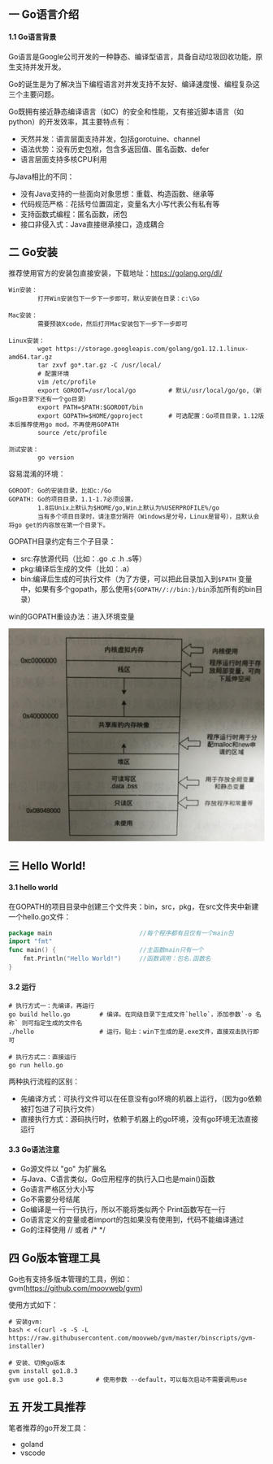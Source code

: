 ## 一 Go语言介绍

####  1.1 Go语言背景

Go语言是Google公司开发的一种静态、编译型语言，具备自动垃圾回收功能，原生支持并发开发。   

Go的诞生是为了解决当下编程语言对并发支持不友好、编译速度慢、编程复杂这三个主要问题。   

Go既拥有接近静态编译语言（如C）的安全和性能，又有接近脚本语言（如python）的开发效率，其主要特点有：   
 - 天然并发：语言层面支持并发，包括gorotuine、channel
 - 语法优势：没有历史包袱，包含多返回值、匿名函数、defer
 - 语言层面支持多核CPU利用

与Java相比的不同：
- 没有Java支持的一些面向对象思想：重载、构造函数、继承等
- 代码规范严格：花括号位置固定，变量名大小写代表公有私有等
- 支持函数式编程：匿名函数，闭包
- 接口非侵入式：Java直接继承接口，造成耦合

## 二  Go安装

推荐使用官方的安装包直接安装，下载地址：https://golang.org/dl/  

```
Win安装：
        打开Win安装包下一步下一步即可，默认安装在目录：c:\Go

Mac安装：
        需要预装Xcode，然后打开Mac安装包下一步下一步即可  

Linux安装：
        wget https://storage.googleapis.com/golang/go1.12.1.linux-amd64.tar.gz
        tar zxvf go*.tar.gz -C /usr/local/ 
        # 配置环境
        vim /etc/profile
        export GOROOT=/usr/local/go         # 默认/usr/local/go/go,（新版go目录下还有一个go目录）
        export PATH=$PATH:$GOROOT/bin
        export GOPATH=$HOME/goproject       # 可选配置：Go项目目录，1.12版本后推荐使用go mod，不再使用GOPATH
​        source /etc/profile 

测试安装： 
        go version
```

容易混淆的环境：
```
GOROOT: Go的安装目录，比如c:/Go
GOPATH: Go的项目目录，1.1-1.7必须设置，
        1.8后Unix上默认为$HOME/go,Win上默认为%USERPROFILE%/go
        当有多个项目目录时，请注意分隔符（Windows是分号，Linux是冒号），且默认会将go get的内容放在第一个目录下。
```


GOPATH目录约定有三个子目录：
- src:存放源代码（比如：.go .c .h .s等）
- pkg:编译后生成的文件（比如：.a）
- bin:编译后生成的可执行文件（为了方便，可以把此目录加入到`$PATH` 变量中，如果有多个gopath，那么使用`${GOPATH//://bin:}/bin`添加所有的bin目录）

win的GOPATH重设办法：进入环境变量
<!-- ![](./../images/Golang/01-01-01.png) -->
![](../images/Golang/内存-01.png)

## 三  Hello World!

#### 3.1 hello world

在GOPATH的项目目录中创建三个文件夹：bin，src，pkg，在src文件夹中新建一个hello.go文件：
```go
package main                        //每个程序都有且仅有一个main包
import "fmt"                       
func main() {                       //主函数main只有一个
    fmt.Println("Hello World!")     //函数调用：包名.函数名
}
```

#### 3.2 运行

```
# 执行方式一：先编译，再运行
go build hello.go        # 编译。在同级目录下生成文件`hello`，添加参数`-o 名称` 则可指定生成的文件名 
./hello                  # 运行。贴士：win下生成的是.exe文件，直接双击执行即可

# 执行方式二：直接运行
go run hello.go         
```

两种执行流程的区别：  
- 先编译方式：可执行文件可以在任意没有go环境的机器上运行，（因为go依赖被打包进了可执行文件）
- 直接执行方式：源码执行时，依赖于机器上的go环境，没有go环境无法直接运行

#### 3.3 Go语法注意

- Go源文件以 "go" 为扩展名
- 与Java、C语言类似，Go应用程序的执行入口也是main()函数
- Go语言严格区分大小写
- Go不需要分号结尾
- Go编译是一行一行执行，所以不能将类似两个 Print函数写在一行
- Go语言定义的变量或者import的包如果没有使用到，代码不能编译通过
- Go的注释使用 // 或者 /*  */

## 四 Go版本管理工具

Go也有支持多版本管理的工具，例如：gvm(https://github.com/moovweb/gvm)   

使用方式如下：
```
# 安装gvm:
bash < <(curl -s -S -L https://raw.githubusercontent.com/moovweb/gvm/master/binscripts/gvm-installer)

# 安装、切换go版本
gvm install go1.8.3
gvm use go1.8.3         # 使用参数 --default，可以每次启动不需要调用use
```

## 五 开发工具推荐

笔者推荐的go开发工具：
- goland
- vscode





